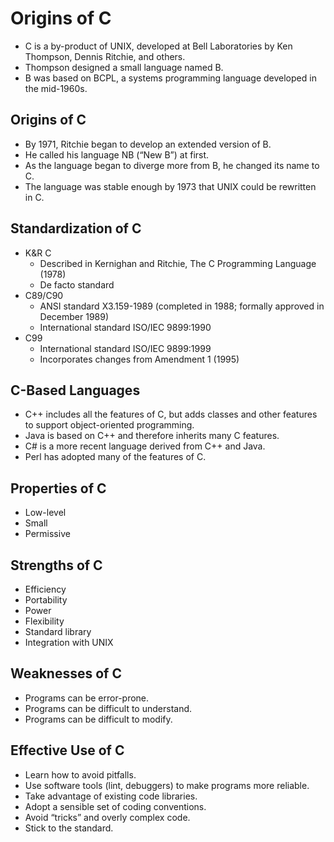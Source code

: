 
 
# Origins of C
* C is a by-product of UNIX, developed at Bell Laboratories by Ken Thompson, Dennis Ritchie, and others. 
* Thompson designed a small language named B.
* B was based on BCPL, a systems programming language developed in the mid-1960s.
## Origins of C
* By 1971, Ritchie began to develop an extended version of B.
* He called his language NB (“New B”) at first.
* As the language began to diverge more from B, he changed its name to C.
* The language was stable enough by 1973 that UNIX could be rewritten in C.
## Standardization of C
* K&R C
  * Described in Kernighan and Ritchie, The C Programming Language (1978)
  * De facto standard
* C89/C90
  * ANSI standard X3.159-1989 (completed in 1988; formally approved in December 1989)
  * International standard ISO/IEC 9899:1990
* C99
  * International standard ISO/IEC 9899:1999
  * Incorporates changes from Amendment 1 (1995)

## C-Based Languages
* C++ includes all the features of C, but adds classes and other features to support object-oriented programming.
* Java is based on C++ and therefore inherits many C features.
* C# is a more recent language derived from C++ and Java.
* Perl has adopted many of the features of C.

## Properties of C
* Low-level
* Small 
* Permissive
## Strengths of C
* Efficiency
* Portability
* Power
* Flexibility
* Standard library
* Integration with UNIX
## Weaknesses of C
* Programs can be error-prone. 
* Programs can be difficult to understand. 
* Programs can be difficult to modify.
## Effective Use of C
* Learn how to avoid pitfalls.
* Use software tools (lint, debuggers) to make programs more reliable. 
* Take advantage of existing code libraries.
* Adopt a sensible set of coding conventions.
* Avoid “tricks” and overly complex code.
* Stick to the standard.


